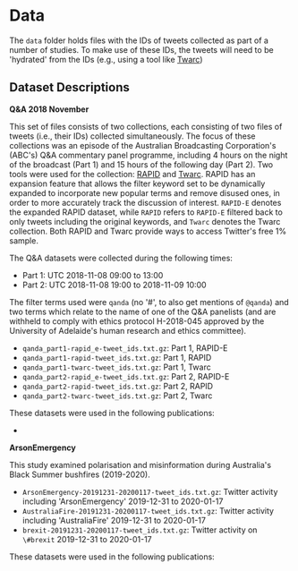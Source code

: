 # Data

The `data` folder holds files with the IDs of tweets collected as part of a number of studies. To make use of these IDs, the tweets will need to be 'hydrated' from the IDs (e.g., using a tool like [Twarc](https://github.com/DocNow/twarc#hydrate))

## Dataset Descriptions

**Q&A 2018 November**

This set of files consists of two collections, each consisting of two files of tweets (i.e., their IDs) collected simultaneously. The focus of these collections was an episode of the Australian Broadcasting Corporation's (ABC's) Q&A commentary panel programme, including 4 hours on the night of the broadcast (Part 1) and 15 hours of the following day (Part 2). Two tools were used for the collection: [RAPID](https://link.springer.com/chapter/10.1007/978-3-030-10997-4_44) and [Twarc](https://github.com/DocNow/twarc). RAPID has an expansion feature that allows the filter keyword set to be dynamically expanded to incorporate new popular terms and remove disused ones, in order to more accurately track the discussion of interest. `RAPID-E` denotes the expanded RAPID dataset, while `RAPID` refers to `RAPID-E` filtered back to only tweets including the original keywords, and `Twarc` denotes the Twarc collection. Both RAPID and Twarc provide ways to access Twitter's free 1% sample.

The Q&A datasets were collected during the following times:

- Part 1: UTC 2018-11-08 09:00 to 13:00
- Part 2: UTC 2018-11-08 19:00 to 2018-11-09 10:00

The filter terms used were `qanda` (no '\#', to also get mentions of `@qanda`) and two terms which relate to the name of one of the Q&A panelists (and are withheld to comply with ethics protocol H-2018-045 approved by the University of Adelaide's human research and ethics committee).

- `qanda_part1-rapid_e-tweet_ids.txt.gz`: Part 1, RAPID-E
- `qanda_part1-rapid-tweet_ids.txt.gz`: Part 1, RAPID
- `qanda_part1-twarc-tweet_ids.txt.gz`: Part 1, Twarc
- `qanda_part2-rapid_e-tweet_ids.txt.gz`: Part 2, RAPID-E
- `qanda_part2-rapid-tweet_ids.txt.gz`: Part 2, RAPID
- `qanda_part2-twarc-tweet_ids.txt.gz`: Part 2, Twarc

These datasets were used in the following publications:

- 

**ArsonEmergency**

This study examined polarisation and misinformation during Australia's Black Summer bushfires (2019-2020).

- `ArsonEmergency-20191231-20200117-tweet_ids.txt.gz`: Twitter activity including 'ArsonEmergency' 2019-12-31 to 2020-01-17
- `AustraliaFire-20191231-20200117-tweet_ids.txt.gz`: Twitter activity including 'AustraliaFire' 2019-12-31 to 2020-01-17
- `brexit-20191231-20200117-tweet_ids.txt.gz`: Twitter activity on `\#brexit` 2019-12-31 to 2020-01-17

These datasets were used in the following publications:

<!--
- Weber, D., Nasim, M., Falzon, L., and Mitchell, L., 2020, '\#ArsonEmergency and Australia's "Black Summer": Polarisation and misinformation on social media", _MISDOOM_, Leiden, The Netherlands, 20-22 April. 
-->
